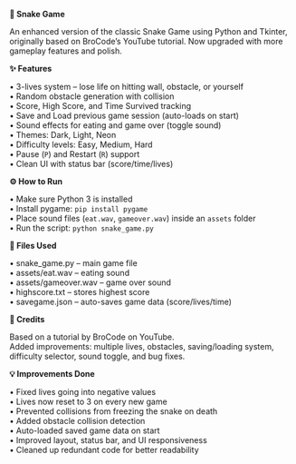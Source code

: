 **🐍 Snake Game**

  An enhanced version of the classic Snake Game using Python and Tkinter, originally based on BroCode’s YouTube tutorial. Now upgraded with more gameplay features and polish.

**✨ Features**

  • 3-lives system – lose life on hitting wall, obstacle, or yourself  
  • Random obstacle generation with collision  
  • Score, High Score, and Time Survived tracking  
  • Save and Load previous game session (auto-loads on start)  
  • Sound effects for eating and game over (toggle sound)  
  • Themes: Dark, Light, Neon  
  • Difficulty levels: Easy, Medium, Hard  
  • Pause (`P`) and Restart (`R`) support  
  • Clean UI with status bar (score/time/lives)

**⚙️ How to Run**

  • Make sure Python 3 is installed  
  • Install pygame: `pip install pygame`  
  • Place sound files (`eat.wav`, `gameover.wav`) inside an `assets` folder  
  • Run the script: `python snake_game.py`  

**📁 Files Used**

  • snake_game.py – main game file  
  • assets/eat.wav – eating sound  
  • assets/gameover.wav – game over sound  
  • highscore.txt – stores highest score  
  • savegame.json – auto-saves game data (score/lives/time)

**🔗 Credits**

  Based on a tutorial by BroCode on YouTube.  
  Added improvements: multiple lives, obstacles, saving/loading system, difficulty selector, sound toggle, and bug fixes.

**💡 Improvements Done**

  • Fixed lives going into negative values  
  • Lives now reset to 3 on every new game  
  • Prevented collisions from freezing the snake on death  
  • Added obstacle collision detection  
  • Auto-loaded saved game data on start  
  • Improved layout, status bar, and UI responsiveness  
  • Cleaned up redundant code for better readability
